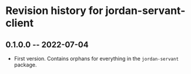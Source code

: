 # Revision history for jordan-servant-client

## 0.1.0.0 -- 2022-07-04

* First version. Contains orphans for everything in the `jordan-servant` package.
